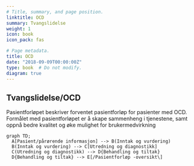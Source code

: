 ```yaml
---
# Title, summary, and page position.
linktitle: OCD
summary: Tvangslidelse
weight: 1
icon: book
icon_pack: fas

# Page metadata.
title: OCD
date: "2018-09-09T00:00:00Z"
type: book  # Do not modify.
diagram: true
---
```


## Tvangslidelse/OCD

Pasientforløpet beskriver forventet pasientforløp for pasienter med OCD. Formålet
med pasientforløpet er å skape sammenheng i tjenestene, samt oppnå bedre kvalitet
og øke mulighet for brukermedvirkning



```mermaid
graph TD;
  A[Pasient/pårørende informasjon] --> B(Inntak og vurdering)
  B(Inntak og vurdering) --> C[Utredning og diagnostikk]
  C(Utredning og diagnostikk) --> D{Behandling og tiltak}
  D{Behandling og tiltak} --> E[/Pasientforløp -oversikt\]
```










